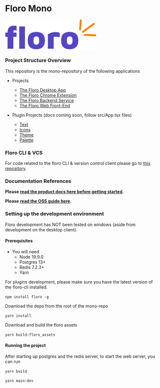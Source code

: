 # Floro Mono

<img width="300" src="./packages//common-assets/assets//images/floro_blink_text.png">

### Project Structure Overview

This repository is the mono-repository of the following applications

- Projects
    - <a href="./packages/floro-desktop/README.md">The Floro Desktop App</a>
    - <a href="./packages/floro-chrome-extension/README.md">The Floro Chrome Extension</a>
    - <a href="./packages/backend//README.md">The Floro Backend Service</a>
    - <a href="./packages/common-web/README.md">The Floro Web Front-End</a>

- Plugin Projects (docs coming soon, follow src/App.tsx files)
    - <a href="./packages/plugins/text/">Text</a>
    - <a href="./packages/plugins/icons/">Icons</a>
    - <a href="./packages/plugins/theme/">Theme</a>
    - <a href="./packages/plugins/palette/">Palette</a>

### Floro CLI & VCS

For code related to the floro CLI & version control client please go to <a href="https://github.com/florophore/floro">this repository</a>.

### Documentation References
<b>Please <a href="https://floro.io/docs">read the product docs here before getting started</a>.</b>

<b>Please <a href="https://floro.io/oss">read the OSS guide here</a>.</b>


### Setting up the development environment

Floro development has NOT been tested on windows (aside from development on the desktop client).

####  Prerequisites

- You will need
  - Node 19.9.0
  - Postgres 13+
  - Redis 7.2.3+
  - Yarn

For plugins development, please make sure you have the latest version of the floro-cli installed.

`npm install floro -g`

Download the deps from the root of the mono-repo

`yarn install`

Download and build the floro assets

`yarn build:floro_assets`

####  Running the project

After starting up postgres and the redis server, to start the web server, you can run

`yarn build`

`yarn main:dev`